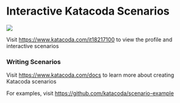 # Interactive Katacoda Scenarios

[![](http://shields.katacoda.com/katacoda/it18217100/count.svg)](https://www.katacoda.com/it18217100 "Get your profile on Katacoda.com")

Visit https://www.katacoda.com/it18217100 to view the profile and interactive scenarios

### Writing Scenarios
Visit https://www.katacoda.com/docs to learn more about creating Katacoda scenarios

For examples, visit https://github.com/katacoda/scenario-example
